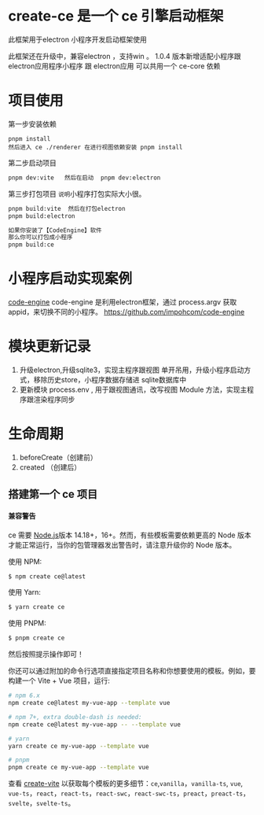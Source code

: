 # create-ce 是一个 ce 引擎启动框架

此框架用于electron 小程序开发启动框架使用

此框架还在升级中，兼容electron ，支持win 。
1.0.4 版本新增适配小程序跟electron应用程序小程序 跟 electron应用 可以共用一个 ce-core 依赖


# 项目使用

第一步安装依赖

 ```shell
pnpm install
然后进入 ce ./renderer 在进行视图依赖安装 pnpm install
 ```



第二步启动项目

```sh
pnpm dev:vite   然后在启动  pnpm dev:electron
```



第三步打包项目 `说明`小程序打包实际大小很。

```sh
pnpm build:vite  然后在打包electron 
pnpm build:electron

如果你安装了【CodeEngine】软件
那么你可以打包成小程序 
pnpm build:ce  
```


# 小程序启动实现案例

[code-engine](https://github.com/impohcom/code-engine)
code-engine 是利用electron框架，通过 process.argv 获取appid，来切换不同的小程序。
https://github.com/impohcom/code-engine



#  模块更新记录

1. 升级electron,升级sqlite3，实现主程序跟视图 单开吊用，升级小程序启动方式，移除历史store，小程序数据存储进 sqlite数据库中
2. 更新模块 process.env , 用于跟视图通讯，改写视图 Module 方法，实现主程序跟渲染程序同步



# 生命周期

1. beforeCreate（创建前）
2. created （创建后）
   <!-- 3. beforeMount (载入前) -->
   <!-- 4. mounted （载入后） -->



## 搭建第一个 ce 项目

  #### 兼容警告 

  ce 需要 [Node.js](https://nodejs.org/en/)版本 14.18+，16+。然而，有些模板需要依赖更高的 Node 版本才能正常运行，当你的包管理器发出警告时，请注意升级你的 Node 版本。

使用 NPM:

```sh
$ npm create ce@latest
```

使用 Yarn:

```sh
$ yarn create ce
```

使用 PNPM:

```sh
$ pnpm create ce
```

然后按照提示操作即可！

你还可以通过附加的命令行选项直接指定项目名称和你想要使用的模板。例如，要构建一个 Vite + Vue 项目，运行:

``` sh
# npm 6.x
npm create ce@latest my-vue-app --template vue

# npm 7+, extra double-dash is needed:
npm create ce@latest my-vue-app -- --template vue

# yarn
yarn create ce my-vue-app --template vue

# pnpm
pnpm create ce my-vue-app --template vue

```

查看 [create-vite](https://github.com/impohcom/ce-core/tree/main/packages/create-ce) 以获取每个模板的更多细节：`ce`,`vanilla`，`vanilla-ts`, `vue`, `vue-ts`，`react`，`react-ts`，`react-swc`，`react-swc-ts`，`preact`，`preact-ts`，`svelte`，`svelte-ts`。



